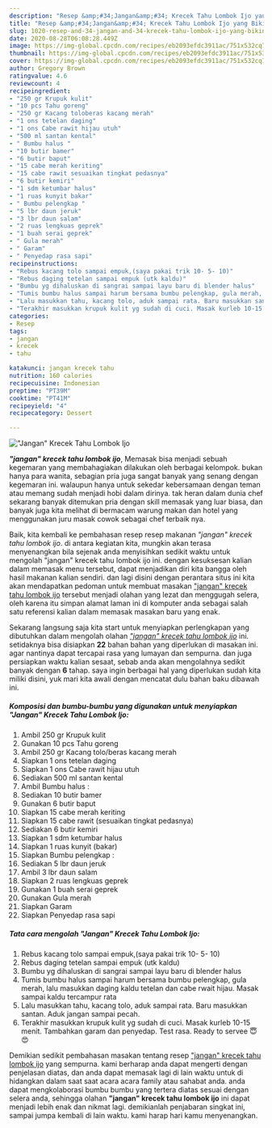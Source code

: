 ```yaml
---
description: "Resep &amp;#34;Jangan&amp;#34; Krecek Tahu Lombok Ijo yang Bikin Ngiler"
title: "Resep &amp;#34;Jangan&amp;#34; Krecek Tahu Lombok Ijo yang Bikin Ngiler"
slug: 1020-resep-and-34-jangan-and-34-krecek-tahu-lombok-ijo-yang-bikin-ngiler
date: 2020-08-28T06:08:28.449Z
image: https://img-global.cpcdn.com/recipes/eb2093efdc3911ac/751x532cq70/jangan-krecek-tahu-lombok-ijo-foto-resep-utama.jpg
thumbnail: https://img-global.cpcdn.com/recipes/eb2093efdc3911ac/751x532cq70/jangan-krecek-tahu-lombok-ijo-foto-resep-utama.jpg
cover: https://img-global.cpcdn.com/recipes/eb2093efdc3911ac/751x532cq70/jangan-krecek-tahu-lombok-ijo-foto-resep-utama.jpg
author: Gregory Brown
ratingvalue: 4.6
reviewcount: 4
recipeingredient:
- "250 gr Krupuk kulit"
- "10 pcs Tahu goreng"
- "250 gr Kacang toloberas kacang merah"
- "1 ons tetelan daging"
- "1 ons Cabe rawit hijau utuh"
- "500 ml santan kental"
- " Bumbu halus "
- "10 butir bamer"
- "6 butir baput"
- "15 cabe merah keriting"
- "15 cabe rawit sesuaikan tingkat pedasnya"
- "6 butir kemiri"
- "1 sdm ketumbar halus"
- "1 ruas kunyit bakar"
- " Bumbu pelengkap "
- "5 lbr daun jeruk"
- "3 lbr daun salam"
- "2 ruas lengkuas geprek"
- "1 buah serai geprek"
- " Gula merah"
- " Garam"
- " Penyedap rasa sapi"
recipeinstructions:
- "Rebus kacang tolo sampai empuk,(saya pakai trik 10- 5- 10)"
- "Rebus daging tetelan sampai empuk (utk kaldu)"
- "Bumbu yg dihaluskan di sangrai sampai layu baru di blender halus"
- "Tumis bumbu halus sampai harum bersama bumbu pelengkap, gula merah, lalu masukkan daging kaldu tetelan dan cabe rwait hijau. Masak sampai kaldu tercampur rata"
- "Lalu masukkan tahu, kacang tolo, aduk sampai rata. Baru masukkan santan. Aduk jangan sampai pecah."
- "Terakhir masukkan krupuk kulit yg sudah di cuci. Masak kurleb 10-15 menit. Tambahkan garam dan penyedap. Test rasa. Ready to servee 😇😍"
categories:
- Resep
tags:
- jangan
- krecek
- tahu

katakunci: jangan krecek tahu 
nutrition: 160 calories
recipecuisine: Indonesian
preptime: "PT39M"
cooktime: "PT41M"
recipeyield: "4"
recipecategory: Dessert

---
```



![&#34;Jangan&#34; Krecek Tahu Lombok Ijo](https://img-global.cpcdn.com/recipes/eb2093efdc3911ac/751x532cq70/jangan-krecek-tahu-lombok-ijo-foto-resep-utama.jpg)

<b><i>&#34;jangan&#34; krecek tahu lombok ijo</i></b>, Memasak bisa menjadi sebuah kegemaran yang membahagiakan dilakukan oleh berbagai kelompok. bukan hanya para wanita, sebagian pria juga sangat banyak yang senang dengan kegemaran ini. walaupun hanya untuk sekedar kebersamaan dengan teman atau memang sudah menjadi hobi dalam dirinya. tak heran dalam dunia chef sekarang banyak ditemukan pria dengan skill memasak yang luar biasa, dan banyak juga kita melihat di bermacam warung makan dan hotel yang menggunakan juru masak cowok sebagai chef terbaik nya.

Baik, kita kembali ke pembahasan resep resep makanan <i>&#34;jangan&#34; krecek tahu lombok ijo</i>. di antara kegiatan kita, mungkin akan terasa menyenangkan bila sejenak anda menyisihkan sedikit waktu untuk mengolah &#34;jangan&#34; krecek tahu lombok ijo ini. dengan kesuksesan kalian dalam memasak menu tersebut, dapat menjadikan diri kita bangga oleh hasil makanan kalian sendiri. dan lagi disini dengan perantara situs ini kita akan mendapatkan pedoman untuk membuat masakan <u>&#34;jangan&#34; krecek tahu lombok ijo</u> tersebut menjadi olahan yang lezat dan menggugah selera, oleh karena itu simpan alamat laman ini di komputer anda sebagai salah satu referensi kalian dalam memasak masakan baru yang enak.




Sekarang langsung saja kita start untuk menyiapkan perlengkapan yang dibutuhkan dalam mengolah olahan <u><i>&#34;jangan&#34; krecek tahu lombok ijo</i></u> ini. setidaknya bisa disiapkan <b>22</b> bahan bahan yang diperlukan di masakan ini. agar nantinya dapat tercapai rasa yang lumayan dan sempurna. dan juga persiapkan waktu kalian sesaat, sebab anda akan mengolahnya sedikit banyak dengan <b>6</b> tahap. saya ingin berbagai hal yang diperlukan sudah kita miliki disini, yuk mari kita awali dengan mencatat dulu bahan baku dibawah ini.

<!--inarticleads1-->

##### Komposisi dan bumbu-bumbu yang digunakan untuk menyiapkan &#34;Jangan&#34; Krecek Tahu Lombok Ijo:

1. Ambil 250 gr Krupuk kulit
1. Gunakan 10 pcs Tahu goreng
1. Ambil 250 gr Kacang tolo/beras kacang merah
1. Siapkan 1 ons tetelan daging
1. Siapkan 1 ons Cabe rawit hijau utuh
1. Sediakan 500 ml santan kental
1. Ambil  Bumbu halus :
1. Sediakan 10 butir bamer
1. Gunakan 6 butir baput
1. Siapkan 15 cabe merah keriting
1. Siapkan 15 cabe rawit (sesuaikan tingkat pedasnya)
1. Sediakan 6 butir kemiri
1. Siapkan 1 sdm ketumbar halus
1. Siapkan 1 ruas kunyit (bakar)
1. Siapkan  Bumbu pelengkap :
1. Sediakan 5 lbr daun jeruk
1. Ambil 3 lbr daun salam
1. Siapkan 2 ruas lengkuas geprek
1. Gunakan 1 buah serai geprek
1. Gunakan  Gula merah
1. Siapkan  Garam
1. Siapkan  Penyedap rasa sapi




<!--inarticleads2-->

##### Tata cara mengolah &#34;Jangan&#34; Krecek Tahu Lombok Ijo:

1. Rebus kacang tolo sampai empuk,(saya pakai trik 10- 5- 10)
1. Rebus daging tetelan sampai empuk (utk kaldu)
1. Bumbu yg dihaluskan di sangrai sampai layu baru di blender halus
1. Tumis bumbu halus sampai harum bersama bumbu pelengkap, gula merah, lalu masukkan daging kaldu tetelan dan cabe rwait hijau. Masak sampai kaldu tercampur rata
1. Lalu masukkan tahu, kacang tolo, aduk sampai rata. Baru masukkan santan. Aduk jangan sampai pecah.
1. Terakhir masukkan krupuk kulit yg sudah di cuci. Masak kurleb 10-15 menit. Tambahkan garam dan penyedap. Test rasa. Ready to servee 😇😍




Demikian sedikit pembahasan masakan tentang resep <u>&#34;jangan&#34; krecek tahu lombok ijo</u> yang sempurna. kami berharap anda dapat mengerti dengan penjelasan diatas, dan anda dapat memasak lagi di lain waktu untuk di hidangkan dalam saat saat acara acara family atau sahabat anda. anda dapat mengkolaborasi bumbu bumbu yang tertera diatas sesuai dengan selera anda, sehingga olahan <b>&#34;jangan&#34; krecek tahu lombok ijo</b> ini dapat menjadi lebih enak dan nikmat lagi. demikianlah penjabaran singkat ini, sampai jumpa kembali di lain waktu. kami harap hari kamu menyenangkan.
